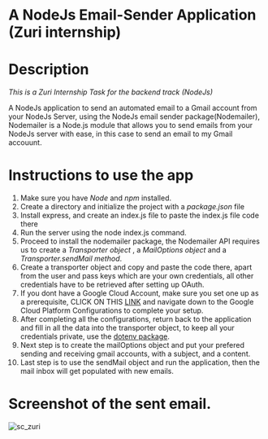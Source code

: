 # A NodeJs Email-Sender Application (Zuri internship)

# Description

*This is a Zuri Internship Task for the backend track (NodeJs)*

A NodeJs application to send an automated email to a Gmail account from your NodeJs Server, using the NodeJs email sender package(Nodemailer), Nodemailer is a Node.js module that allows you to send emails from your NodeJs server with ease, in this case to send an email to my Gmail accouunt. 

# Instructions to use the app

1. Make sure you have *Node* and *npm* installed.
2. Create a directory and initialize the project with a *package.json* file
3. Install express, and create an index.js file to paste the index.js file code there
4. Run the server using the node index.js command.
5. Proceed to install the nodemailer package, the Nodemailer API requires us to create a *Transporter object* , a *MailOptions object* and a *Transporter.sendMail method*.
6. Create a transporter object and copy and paste the code there, apart from the user and pass keys which are your own credentials, all other credentials have to be retrieved after setting up OAuth.
7. If you dont have a Google Cloud Account, make sure you set one up as a prerequisite, CLICK ON THIS [LINK](https://www.freecodecamp.org/news/use-nodemailer-to-send-emails-from-your-node-js-server/) and navigate down to the Google Cloud Platform Configurations to complete your setup.
8. After completing all the configurations, return back to the application and fill in all the data into the transporter object, to keep all your credentials private, use the [dotenv package](https://www.npmjs.com/package/dotenv).
9. Next step is to create the mailOptions object and put your prefered sending and receiving gmail accounts, with a subject, and a content.
10. Last step is to use the sendMail object and run the application, then the mail inbox will get populated with new emails.

# Screenshot of the sent email.

![sc_zuri](https://user-images.githubusercontent.com/88833464/179644235-19afd48a-2a92-402c-a4c4-c05d1039d3dc.jpg)
